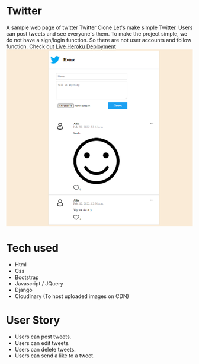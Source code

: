 # Twitter
A sample web page of twitter
Twitter Clone
Let's make simple Twitter. Users can post tweets and see everyone's them.
To make the project simple, we do not have a sign/login function.
So there are not user accounts and follow function. 
Check out [Live Heroku Deployment](https://twitterclone-alexis.herokuapp.com/)
![Capture Twitter Clone](https://github.com/Amhinkle/twitterclone/blob/main/static/img/twittercloneimg.PNG)

# Tech used
* Html
* Css
* Bootstrap
* Javascript / JQuery
* Django
* Cloudinary (To host uploaded images on CDN)

# User Story
* Users can post tweets.
* Users can edit tweets.
* Users can delete tweets.
* Users can send a like to a tweet.
